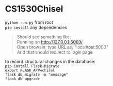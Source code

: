 # CS1530Chisel

`python run.py` from root\
`pip install` any dependencies

>Should see something like:<br>
>Running on http://127.0.0.1:5000/<br>
>Open browser, type URL as, "localhost:5000"<br>
>And that should redirect to login page<br>

to record structural changes in the database:\
`pip install Flask-Migrate`\
`export FLASK_APP=chisel`\
`flask db migrate -m "message"`\
`flask db upgrade`

